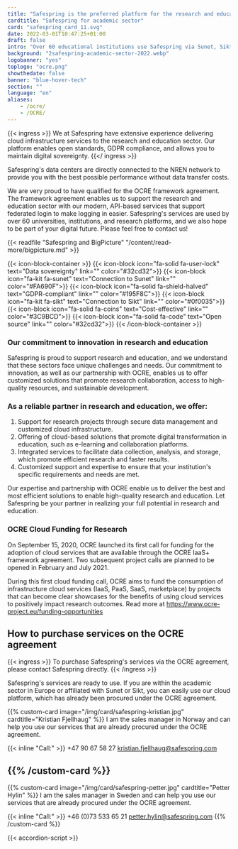 ```yaml
---
title: "Safespring is the preferred platform for the research and education sector"
cardtitle: "Safespring for academic sector"
card: "safespring_card_11.svg"
date: 2022-03-01T10:47:25+01:00
draft: false
intro: "Over 60 educational institutions use Safespring via Sunet, Sikt or directly through GÉANT's OCRE framework agreement."
background: "2safespring-academic-sector-2022.webp"
logobanner: "yes"
toplogo: "ocre.png"
showthedate: false
banner: "blue-hover-tech"
section: ""
language: "en"
aliases:
    - /ocre/
    - /OCRE/
---
```


{{< ingress >}}
We at Safespring have extensive experience delivering cloud infrastructure services to the research and education sector. Our platform enables open standards, GDPR compliance, and allows you to maintain digital sovereignty.
{{</ ingress >}}

Safespring's data centers are directly connected to the NREN network to provide you with the best possible performance without data transfer costs.

We are very proud to have qualified for the OCRE framework agreement. The framework agreement enables us to support the research and education sector with our modern, API-based services that support federated login to make logging in easier. Safespring's services are used by over 60 universities, institutions, and research platforms, and we also hope to be part of your digital future. Please feel free to contact us!

{{< readfile "Safespring and BigPicture" "/content/read-more/bigpicture.md" >}}

{{< icon-block-container >}}
    {{< icon-block icon="fa-solid fa-user-lock" text="Data sovereignty" link="" color="#32cd32">}}
    {{< icon-block icon="fa-kit fa-sunet" text="Connection to Sunet" link="" color="#FA690F">}}
    {{< icon-block icon="fa-solid fa-shield-halved" text="GDPR-compliant" link="" color="#195F8C">}}
{{< icon-block icon="fa-kit fa-sikt" text="Connection to Sikt" link="" color="#0f0035">}}
    {{< icon-block icon="fa-solid fa-coins" text="Cost-effective" link="" color="#3C9BCD">}}
    {{< icon-block icon="fa-solid fa-code" text="Open source" link="" color="#32cd32">}}
{{< /icon-block-container >}}

### Our commitment to innovation in research and education

Safespring is proud to support research and education, and we understand that these sectors face unique challenges and needs. Our commitment to innovation, as well as our partnership with OCRE, enables us to offer customized solutions that promote research collaboration, access to high-quality resources, and sustainable development.

### As a reliable partner in research and education, we offer:

1. Support for research projects through secure data management and customized cloud infrastructure.
2. Offering of cloud-based solutions that promote digital transformation in education, such as e-learning and collaboration platforms.
3. Integrated services to facilitate data collection, analysis, and storage, which promote efficient research and faster results.
4. Customized support and expertise to ensure that your institution's specific requirements and needs are met.

Our expertise and partnership with OCRE enable us to deliver the best and most efficient solutions to enable high-quality research and education. Let Safespring be your partner in realizing your full potential in research and education.

### OCRE Cloud Funding for Research

On September 15, 2020, OCRE launched its first call for funding for the adoption of cloud services that are available through the OCRE IaaS+ framework agreement. Two subsequent project calls are planned to be opened in February and July 2021.

During this first cloud funding call, OCRE aims to fund the consumption of infrastructure cloud services (IaaS, PaaS, SaaS, marketplace) by projects that can become clear showcases for the benefits of using cloud services to positively impact research outcomes. Read more at https://www.ocre-project.eu/funding-opportunities

## How to purchase services on the OCRE agreement
{{< ingress >}}
To purchase Safespring's services via the OCRE agreement, please contact Safespring directly.
{{< /ingress >}}

Safespring's services are ready to use. If you are within the academic sector in Europe or affiliated with Sunet or Sikt, you can easily use our cloud platform, which has already been procured under the OCRE agreement.

{{% custom-card image="/img/card/safespring-kristian.jpg" cardtitle="Kristian Fjellhaug" %}}
I am the sales manager in Norway and can help you use our services that are already procured under the OCRE agreement.

{{< inline "Call:" >}} +47 90 67 58 27
kristian.fjellhaug@safespring.com

{{% /custom-card %}}
-
{{% custom-card image="/img/card/safespring-petter.jpg" cardtitle="Petter Hylin" %}}
I am the sales manager in Sweden and can help you use our services that are already procured under the OCRE agreement.

{{< inline "Call:" >}} +46 (0)73 533 65 21
petter.hylin@safespring.com
{{% /custom-card %}}

{{< accordion-script >}}
